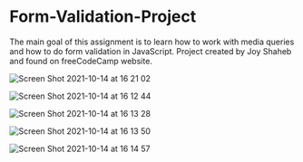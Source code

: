 # Form-Validation-Project

The main goal of this assignment is to learn how to work with media queries and how to do form validation in JavaScript.
Project created by Joy Shaheb and found on freeCodeCamp website.

![Screen Shot 2021-10-14 at 16 21 02](https://user-images.githubusercontent.com/77698908/137336709-9be51fbd-23cb-4709-acbe-1378592dbe9c.png)


![Screen Shot 2021-10-14 at 16 12 44](https://user-images.githubusercontent.com/77698908/137336843-28867d84-e4d7-401c-b9e2-9ff706670f16.png)



![Screen Shot 2021-10-14 at 16 13 28](https://user-images.githubusercontent.com/77698908/137337126-bbf14c91-ff31-4563-9ea4-3d486f85e5d6.png)



![Screen Shot 2021-10-14 at 16 13 50](https://user-images.githubusercontent.com/77698908/137337287-c13f2973-803d-4f14-88e6-1ea63714fe1d.png)



![Screen Shot 2021-10-14 at 16 14 57](https://user-images.githubusercontent.com/77698908/137337468-9fee15a8-af36-49a1-b360-00f88677353e.png)

